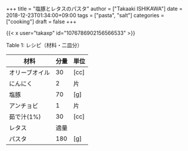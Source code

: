 +++
title = "塩豚とレタスのパスタ"
author = ["Takaaki ISHIKAWA"]
date = 2018-12-23T01:34:00+09:00
tags = ["pasta", "salt"]
categories = ["cooking"]
draft = false
+++

{{< x user="takaxp" id="1076786902156566533" >}}  

<div class="table-caption">
  <span class="table-number">Table 1</span>:
  レシピ（材料・二皿分）
</div>

| 材料    | 分量 | 単位 |
|-------|----|----|
| オリーブオイル | 30  | [cc] |
| にんにく | 2   | 片   |
| 塩豚    | 70  | [g]  |
| アンチョビ | 1   | 片   |
| 茹で汁(1%) | 30  | [cc] |
| レタス  | 適量 |      |
| パスタ  | 180 | [g]  |
